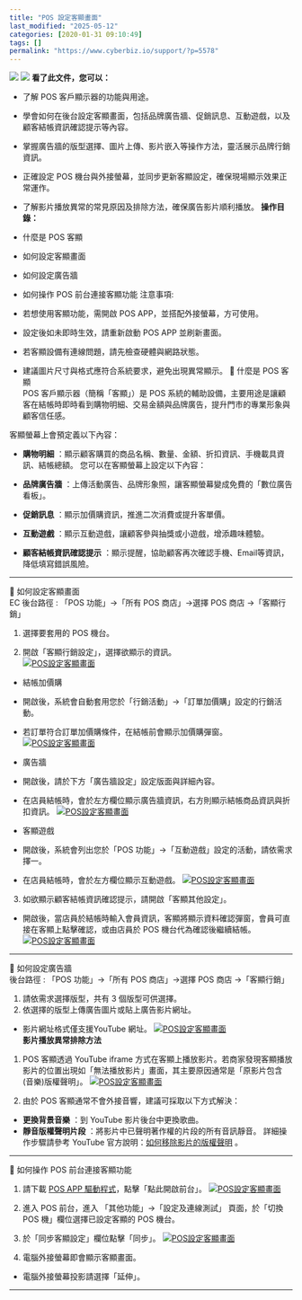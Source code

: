 ```yaml
---
title: "POS 設定客顯畫面"
last_modified: "2025-05-12"
categories: [2020-01-31 09:10:49]
tags: []
permalink: "https://www.cyberbiz.io/support/?p=5578"
---
```


![](https://www.cyberbiz.io/support/wp-content/uploads/適用站別.png)
[![](https://www.cyberbiz.io/support/wp-content/uploads/台灣站.png)](https://www.cyberbiz.io/support/?page_id=2490)
**看了此文件，您可以：**  

* 了解 POS 客戶顯示器的功能與用途。
* 學會如何在後台設定客顯畫面，包括品牌廣告牆、促銷訊息、互動遊戲，以及顧客結帳資訊確認提示等內容。
* 掌握廣告牆的版型選擇、圖片上傳、影片嵌入等操作方法，靈活展示品牌行銷資訊。
* 正確設定 POS 機台與外接螢幕，並同步更新客顯設定，確保現場顯示效果正常運作。
* 了解影片播放異常的常見原因及排除方法，確保廣告影片順利播放。
**操作目錄：**

* 什麼是 POS 客顯
* 如何設定客顯畫面
* 如何設定廣告牆
* 如何操作 POS 前台連接客顯功能
注意事項:

* 若想使用客顯功能，需開啟 POS APP，並搭配外接螢幕，方可使用。
* 設定後如未即時生效，請重新啟動 POS APP 並刷新畫面。
* 若客顯設備有連線問題，請先檢查硬體與網路狀態。
* 建議圖片尺寸與格式應符合系統要求，避免出現異常顯示。
📌 什麼是 POS 客顯  
POS 客戶顯示器（簡稱「客顯」）是 POS 系統的輔助設備，主要用途是讓顧客在結帳時即時看到購物明細、交易金額與品牌廣告，提升門市的專業形象與顧客信任感。  

客顯螢幕上會預定義以下內容：

* **購物明細** ：顯示顧客購買的商品名稱、數量、金額、折扣資訊、手機載具資訊、結帳總額。
您可以在客顯螢幕上設定以下內容：

* **品牌廣告牆** ：上傳活動廣告、品牌形象照，讓客顯螢幕變成免費的「數位廣告看板」。
* **促銷訊息** ：顯示加價購資訊，推進二次消費或提升客單價。
* **互動遊戲** ：顯示互動遊戲，讓顧客參與抽獎或小遊戲，增添趣味體驗。
* **顧客結帳資訊確認提示** ：顯示提醒，協助顧客再次確認手機、Email等資訊，降低填寫錯誤風險。

* * *

📌 如何設定客顯畫面  
EC 後台路徑 :  「POS 功能」→「所有 POS 商店」→選擇 POS 商店 →「客顯行銷」  


1. 選擇要套用的 POS 機台。


2. 開啟「客顯行銷設定」，選擇欲顯示的資訊。  
[![POS設定客顯畫面](https://www.cyberbiz.io/support/wp-content/uploads/POS設定客顯畫面01.png)](https://www.cyberbiz.io/support/wp-content/uploads/POS設定客顯畫面01.png)  

* 結帳加價購 
* 開啟後，系統會自動套用您於「行銷活動」→「訂單加價購」設定的行銷活動。
* 若訂單符合訂單加價購條件，在結帳前會顯示加價購彈窗。
[![POS設定客顯畫面](https://www.cyberbiz.io/support/wp-content/uploads/2020/01/image-4.png)](https://www.cyberbiz.io/support/wp-content/uploads/2020/01/image-4.png)  

* 廣告牆 
* 開啟後，請於下方「廣告牆設定」設定版面與詳細內容。
* 在店員結帳時，會於左方欄位顯示廣告牆資訊，右方則顯示結帳商品資訊與折扣資訊。
[![POS設定客顯畫面](https://www.cyberbiz.io/support/wp-content/uploads/POS設定客顯畫面03.png)](https://www.cyberbiz.io/support/wp-content/uploads/POS設定客顯畫面03.png)  

* 客顯遊戲 
* 開啟後，系統會列出您於「POS 功能」→「互動遊戲」設定的活動，請依需求擇一。
* 在店員結帳時，會於左方欄位顯示互動遊戲。
[![POS設定客顯畫面](https://www.cyberbiz.io/support/wp-content/uploads/POS設定客顯畫面04.png)](https://www.cyberbiz.io/support/wp-content/uploads/POS設定客顯畫面04.png)  



3. 如欲顯示顧客結帳資訊確認提示，請開啟「客顯其他設定」。 
* 開啟後，當店員於結帳時輸入會員資訊，客顯將顯示資料確認彈窗，會員可直接在客顯上點擊確認，或由店員於 POS 機台代為確認後繼續結帳。
[![POS設定客顯畫面](https://www.cyberbiz.io/support/wp-content/uploads/POS設定客顯畫面05.png)](https://www.cyberbiz.io/support/wp-content/uploads/POS設定客顯畫面05.png)  

* * *

📌 如何設定廣告牆  
後台路徑 : 「POS 功能」→「所有 POS 商店」→選擇 POS 商店 →「客顯行銷」  


1. 請依需求選擇版型，共有 3 個版型可供選擇。
2. 依選擇的版型上傳廣告圖片或貼上廣告影片網址。 
* 影片網址格式僅支援YouTube 網址。
[![POS設定客顯畫面](https://www.cyberbiz.io/support/wp-content/uploads/POS設定客顯畫面02.png)](https://www.cyberbiz.io/support/wp-content/uploads/POS設定客顯畫面02.png)  
**影片播放異常排除方法**

1. POS 客顯透過 YouTube iframe 方式在客顯上播放影片。若商家發現客顯播放影片的位置出現如「無法播放影片」畫面，其主要原因通常是「原影片包含(音樂)版權聲明」。
[![POS設定客顯畫面](https://www.cyberbiz.io/support/wp-content/uploads/POS設定客顯畫面06.png)](https://www.cyberbiz.io/support/wp-content/uploads/POS設定客顯畫面06.png)  

2. 由於 POS 客顯通常不會外接音響，建議可採取以下方式解決： 
* **更換背景音樂** ：到 YouTube 影片後台中更換歌曲。
* **靜音版權聲明片段** ：將影片中已聲明著作權的片段的所有音訊靜音。
詳細操作步驟請參考 YouTube
官方說明：[如何移除影片的版權聲明](https://support.google.com/youtube/answer/2902117) 。

* * *

📌 如何操作 POS 前台連接客顯功能  

1. 請下載 [POS APP 驅動程式](https://www.cyberbiz.io/support/?p=9556)，點擊「點此開啟前台」。
[![POS設定客顯畫面](https://www.cyberbiz.io/support/wp-content/uploads/POS設定客顯畫面08.png)](https://www.cyberbiz.io/support/wp-content/uploads/POS設定客顯畫面08.png)  

2. 進入 POS 前台，進入 「其他功能」→「設定及連線測試」 頁面，於「切換 POS 機」欄位選擇已設定客顯的 POS 機台。


3. 於「同步客顯設定」欄位點擊「同步」。
[![POS設定客顯畫面](https://www.cyberbiz.io/support/wp-content/uploads/POS設定客顯畫面07.png)](https://www.cyberbiz.io/support/wp-content/uploads/POS設定客顯畫面07.png)

4. 電腦外接螢幕即會顯示客顯畫面。 
* 電腦外接螢幕投影請選擇「延伸」。

* * *

